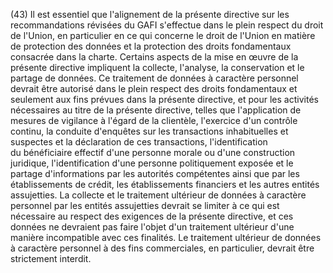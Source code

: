 (43) Il est essentiel que l'alignement de la présente directive sur les recommandations révisées du GAFI s'effectue dans le plein respect du droit de l'Union, en particulier en ce qui concerne le droit de l'Union en matière de protection des données et la protection des droits fondamentaux consacrée dans la charte. Certains aspects de la mise en œuvre de la présente directive impliquent la collecte, l'analyse, la conservation et le partage de données. Ce traitement de données à caractère personnel devrait être autorisé dans le plein respect des droits fondamentaux et seulement aux fins prévues dans la présente directive, et pour les activités nécessaires au titre de la présente directive, telles que l'application de mesures de vigilance à l'égard de la clientèle, l'exercice d'un contrôle continu, la conduite d'enquêtes sur les transactions inhabituelles et suspectes et la déclaration de ces transactions, l'identification du bénéficiaire effectif d'une personne morale ou d'une construction juridique, l'identification d'une personne politiquement exposée et le partage d'informations par les autorités compétentes ainsi que par les établissements de crédit, les établissements financiers et les autres entités assujetties. La collecte et le traitement ultérieur de données à caractère personnel par les entités assujetties devrait se limiter à ce qui est nécessaire au respect des exigences de la présente directive, et ces données ne devraient pas faire l'objet d'un traitement ultérieur d'une manière incompatible avec ces finalités. Le traitement ultérieur de données à caractère personnel à des fins commerciales, en particulier, devrait être strictement interdit.